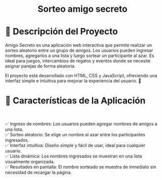 <h1 align="center"> Sorteo amigo secreto </h>



<h1> 📖 Descripción del Proyecto </h1>

Amigo Secreto es una aplicación web interactiva que permite realizar un sorteo aleatorio entre un grupo de amigos. Los usuarios pueden ingresar nombres, agregarlos a una lista y luego sortear un participante al azar. Es ideal para juegos, intercambios de regalos y eventos donde se necesite asignar parejas de forma aleatoria.

El proyecto está desarrollado con HTML, CSS y JavaScript, ofreciendo una interfaz simple e intuitiva para mejorar la experiencia del usuario. 🚀


<h1>🚀 Características de la Aplicación</h1><br>

✅ Ingreso de nombres: Los usuarios pueden agregar nombres de amigos a una lista.<br>
✅ Sorteo aleatorio: Se elige un nombre al azar entre los participantes ingresados.<br>
✅ Interfaz intuitiva: Diseño simple y fácil de usar, ideal para cualquier usuario.<br>
✅ Lista dinámica: Los nombres ingresados se muestran en una lista visualmente organizada.<br>
✅ Resultados en pantalla: El nombre sorteado se muestra de inmediato sin necesidad de recargar la página.<br>
